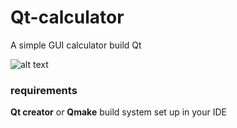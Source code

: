 # Qt-calculator
A simple GUI calculator build Qt

![alt text](https://github.com/Arsenic-ATG/Qt-calculator/blob/master/screenshots/Screenshot%202020-06-28%20at%201.57.39%20PM.png?raw=true)

### requirements
**Qt creator** or **Qmake** build system set up in your IDE
